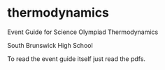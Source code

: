 # thermodynamics
Event Guide for Science Olympiad Thermodynamics

South Brunswick High School

To read the event guide itself just read the pdfs. 
